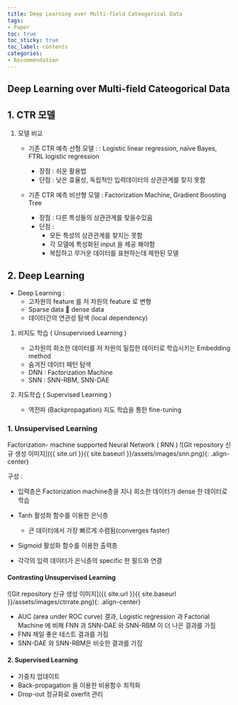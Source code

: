 ```yaml
---
title: Deep Learning over Multi-field Cateogorical Data
tags:
- Paper
toc: true
toc_sticky: true
toc_label: contents
categories:
- Recommendation
---
```


## Deep Learning over Multi-field Cateogorical Data

## 1. CTR 모델 

1. 모델 비교 
    * 기존 CTR 예측 선형 모델 : : Logistic linear regression, naïve Bayes, FTRL logistic regression
        * 장점 : 쉬운 활용법
        * 단점 : 낮은 효율성, 독립적인 입력데이터의 상관관계를 찾지 못함

    * 기존 CTR 예측 비선형 모델 : Factorization Machine, Gradient Boosting Tree
        * 장점 : 다른 특성들의 상관관계를 찾을수있음
        * 단점 : 
            * 모든 특성의 상관관계를 찾지는 못함
            * 각 모델에 특성화된 input 을 제공 해야함
            * 복잡하고 무거운 데이터를 표현하는데 제한된 모델


## 2. Deep Learning 

* Deep Learning :
    * 고차원의 feature 를 저 차원의 feature 로 변형
    * Sparse data  dense data
    * 데이터간의 연관성 탐색 (local dependency)

1. 비지도 학습 ( Unsupervised Learning )
    * 고차원의 희소한 데이터를 저 차원의 밀집한 데이터로 학습시키는 Embedding method 
    * 숨겨진 데이터 패턴 탐색
    * DNN : Factorization Machine
    * SNN : SNN-RBM, SNN-DAE

2. 지도학습 ( Supervised Learning )
    * 역전파 (Backpropagation) 지도 학습을 통한 fine-tuning

### 1. Unsupervised Learning
Factorization- machine supported Neural Network ( RNN ) 
![Git repository 신규 생성 이미지]({{ site.url }}{{ site.baseurl }}/assets/images/snn.png){: .align-center}


구성 : 
* 입력층은 Factorization machine층을 지나 희소한 데이터가 dense 한 데이터로 학습
* Tanh 활성화 함수를 이용한 은닉층 
    * 큰 데이터에서 가장 빠르게 수렴됨(converges faster) 

* Sigmoid 활성화 함수를 이용한 출력층
* 각각의 입력 데이터가 은닉층의 specific 한 필드와 연결

#### Contrasting Unsupervised Learning

![Git repository 신규 생성 이미지]({{ site.url }}{{ site.baseurl }}/assets/images/ctrrate.png){: .align-center}

* AUC (area under ROC curve) 결과, Logistic regression 과 Factorial Machine 에 비해 FNN 과 SNN-DAE 와 SNN-RBM 이 더 나은 결과를 가짐
* FNN 제일 좋은 테스트 결과를 가짐
* SNN-DAE 와 SNN-RBM은 비슷한 결과를 가짐

#### 2. Supervised Learning
* 가중치 업데이트
* Back-propagation 을 이용한 비용함수 최적화 
* Drop-out 정규화로 overfit 관리
